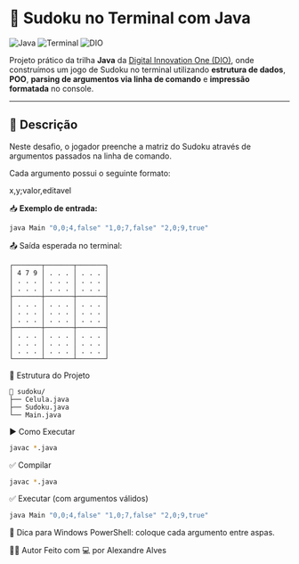 # 🧩 Sudoku no Terminal com Java

![Java](https://img.shields.io/badge/Java-ED8B00?style=for-the-badge&logo=java&logoColor=white)
![Terminal](https://img.shields.io/badge/Modo-Terminal-black?style=for-the-badge)
![DIO](https://img.shields.io/badge/DIO.me-Educação-red?style=for-the-badge)

Projeto prático da trilha **Java** da [Digital Innovation One (DIO)](https://www.dio.me/), onde construímos um jogo de Sudoku no terminal utilizando **estrutura de dados**, **POO**, **parsing de argumentos via linha de comando** e **impressão formatada** no console.

---

## 📌 Descrição

Neste desafio, o jogador preenche a matriz do Sudoku através de argumentos passados na linha de comando.

Cada argumento possui o seguinte formato:

x,y;valor,editavel


📥 **Exemplo de entrada:**

```bash
java Main "0,0;4,false" "1,0;7,false" "2,0;9,true"
```
📤 Saída esperada no terminal:

```
┌───────┬───────┬───────┐
│ 4 7 9 │ . . . │ . . . │
│ . . . │ . . . │ . . . │
│ . . . │ . . . │ . . . │
├───────┼───────┼───────┤
│ . . . │ . . . │ . . . │
│ . . . │ . . . │ . . . │
│ . . . │ . . . │ . . . │
├───────┼───────┼───────┤
│ . . . │ . . . │ . . . │
│ . . . │ . . . │ . . . │
│ . . . │ . . . │ . . . │
└───────┴───────┴───────┘
```

🧱 Estrutura do Projeto
```
📁 sudoku/
├── Celula.java
├── Sudoku.java
└── Main.java
```

▶️ Como Executar

``` bash
javac *.java
```

✅ Compilar

``` bash
javac *.java
```

✅ Executar (com argumentos válidos)

``` bash
java Main "0,0;4,false" "1,0;7,false" "2,0;9,true"
```
📌 Dica para Windows PowerShell: coloque cada argumento entre aspas.

👨‍💻 Autor
Feito com 💻 por Alexandre Alves